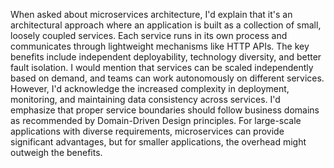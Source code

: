 When asked about microservices architecture, I'd explain that it's an architectural approach where an application is built as a collection of small, loosely coupled services. Each service runs in its own process and communicates through lightweight mechanisms like HTTP APIs. The key benefits include independent deployability, technology diversity, and better fault isolation. I would mention that services can be scaled independently based on demand, and teams can work autonomously on different services. However, I'd acknowledge the increased complexity in deployment, monitoring, and maintaining data consistency across services. I'd emphasize that proper service boundaries should follow business domains as recommended by Domain-Driven Design principles. For large-scale applications with diverse requirements, microservices can provide significant advantages, but for smaller applications, the overhead might outweigh the benefits.